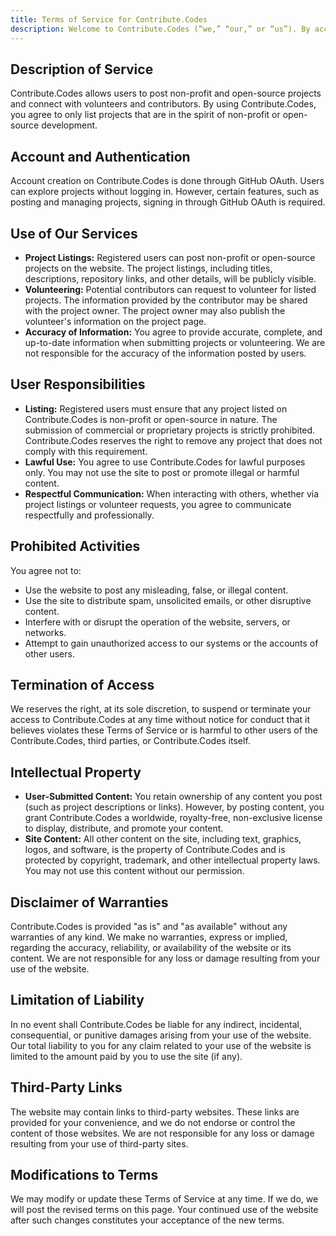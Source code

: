 ```yaml
---
title: Terms of Service for Contribute.Codes
description: Welcome to Contribute.Codes (“we,” “our,” or “us”). By accessing or using our website, you agree to comply with and be bound by the following Terms of Service. If you do not agree with these terms, please do not use the website.
---
```


## Description of Service

Contribute.Codes allows users to post non-profit and open-source projects and connect with volunteers and contributors. By using Contribute.Codes, you agree to only list projects that are in the spirit of non-profit or open-source development.

## Account and Authentication

Account creation on Contribute.Codes is done through GitHub OAuth. Users can explore projects without logging in. However, certain features, such as posting and managing projects, signing in through GitHub OAuth is required.

## Use of Our Services

- **Project Listings:** Registered users can post non-profit or open-source projects on the website. The project listings, including titles, descriptions, repository links, and other details, will be publicly visible.
- **Volunteering:** Potential contributors can request to volunteer for listed projects. The information provided by the contributor may be shared with the project owner. The project owner may also publish the volunteer's information on the project page.
- **Accuracy of Information:** You agree to provide accurate, complete, and up-to-date information when submitting projects or volunteering. We are not responsible for the accuracy of the information posted by users.

## User Responsibilities

- **Listing:** Registered users must ensure that any project listed on Contribute.Codes is non-profit or open-source in nature. The submission of commercial or proprietary projects is strictly prohibited. Contribute.Codes reserves the right to remove any project that does not comply with this requirement.
- **Lawful Use:** You agree to use Contribute.Codes for lawful purposes only. You may not use the site to post or promote illegal or harmful content.
- **Respectful Communication:** When interacting with others, whether via project listings or volunteer requests, you agree to communicate respectfully and professionally.

## Prohibited Activities

You agree not to:
- Use the website to post any misleading, false, or illegal content.
- Use the site to distribute spam, unsolicited emails, or other disruptive content.
- Interfere with or disrupt the operation of the website, servers, or networks.
- Attempt to gain unauthorized access to our systems or the accounts of other users.

## Termination of Access

We reserves the right, at its sole discretion, to suspend or terminate your access to Contribute.Codes at any time without notice for conduct that it believes violates these Terms of Service or is harmful to other users of the Contribute.Codes, third parties, or Contribute.Codes itself.

## Intellectual Property

- **User-Submitted Content:** You retain ownership of any content you post (such as project descriptions or links). However, by posting content, you grant Contribute.Codes a worldwide, royalty-free, non-exclusive license to display, distribute, and promote your content.
- **Site Content:** All other content on the site, including text, graphics, logos, and software, is the property of Contribute.Codes and is protected by copyright, trademark, and other intellectual property laws. You may not use this content without our permission.

## Disclaimer of Warranties

Contribute.Codes is provided "as is" and "as available" without any warranties of any kind. We make no warranties, express or implied, regarding the accuracy, reliability, or availability of the website or its content. We are not responsible for any loss or damage resulting from your use of the website.

## Limitation of Liability

In no event shall Contribute.Codes be liable for any indirect, incidental, consequential, or punitive damages arising from your use of the website. Our total liability to you for any claim related to your use of the website is limited to the amount paid by you to use the site (if any).

## Third-Party Links

The website may contain links to third-party websites. These links are provided for your convenience, and we do not endorse or control the content of those websites. We are not responsible for any loss or damage resulting from your use of third-party sites.

## Modifications to Terms

We may modify or update these Terms of Service at any time. If we do, we will post the revised terms on this page. Your continued use of the website after such changes constitutes your acceptance of the new terms.
